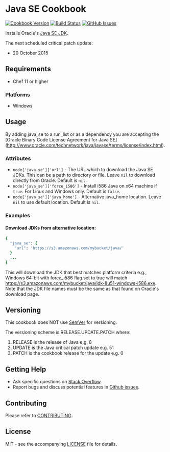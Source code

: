 # Java SE Cookbook

[![Cookbook Version](http://img.shields.io/cookbook/v/java_se.svg?style=flat-square)][cookbook]
[![Build Status](http://img.shields.io/travis/dhoer/chef-java_se.svg?style=flat-square)][travis]
[![GitHub Issues](http://img.shields.io/github/issues/dhoer/chef-java_se.svg?style=flat-square)][github]

[cookbook]: https://supermarket.chef.io/cookbooks/java_se
[travis]: https://travis-ci.org/dhoer/chef-java_se
[github]: https://github.com/dhoer/chef-java_se/issues

Installs Oracle's [Java SE JDK](http://www.oracle.com/technetwork/java/javase/downloads/jdk8-downloads-2133151.html).

The next scheduled critical patch update:

- 20 October 2015
                                                  
## Requirements

- Chef 11 or higher 

### Platforms

- Windows

## Usage

By adding java_se to a run_list or as a dependency you are accepting the 
[Oracle Binary Code License Agreement for Java SE]
(http://www.oracle.com/technetwork/java/javase/terms/license/index.html).

### Attributes

- `node['java_se']['url']` - The URL which to download the Java SE JDKs. This can be a path to directory or file. 
Leave `nil` to download directly from Oracle. Default is `nil`.
- `node['java_se']['force_i586']` - Install i586 Java on x64 machine if `true`. For Linux and Windows only.
Default is `false`.
- `node['java_se']['java_home']` - Alternative java_home location. Leave `nil` to use default location. 
Default is `nil`.

### Examples

#### Download JDKs from alternative location: 

```ruby
{ 
  "java_se": {
    "url": 'https://s3.amazonaws.com/mybucket/java/'
  }
  ...
}
```

This will download the JDK that best matches platform criteria e.g., Windows 64-bit with force_i586 flag set to true
will match https://s3.amazonaws.com/mybucket/java/jdk-8u51-windows-i586.exe.
Note that the JDK file names must be the same as that found on Oracle's download page. 


## Versioning

This cookbook does NOT use [SemVer](http://semver.org) for versioning.  

The versioning scheme is RELEASE.UPDATE.PATCH where:

1. RELEASE is the release of Java e.g. 8
2. UPDATE is the Java critical patch update e.g. 51
3. PATCH is the cookbook release for the update e.g. 0


## Getting Help

- Ask specific questions on [Stack Overflow](http://stackoverflow.com/questions/tagged/chef-java_se).
- Report bugs and discuss potential features in
[Github issues](https://github.com/dhoer/chef-java_se/issues).

## Contributing

Please refer to [CONTRIBUTING](https://github.com/dhoer/chef-java_se/blob/master/CONTRIBUTING.md).

## License

MIT - see the accompanying [LICENSE](https://github.com/dhoer/chef-java_se/blob/master/LICENSE.md) file
for details.
